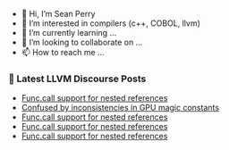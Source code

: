 - 👋 Hi, I’m Sean Perry
- 👀 I’m interested in compilers (c++, COBOL, llvm)
- 🌱 I’m currently learning ...
- 💞️ I’m looking to collaborate on ...
- 📫 How to reach me ...

<!---
s66perry/s66perry is a ✨ special ✨ repository because its `README.md` (this file) appears on your GitHub profile.
You can click the Preview link to take a look at your changes.
--->
### 📕 Latest LLVM Discourse Posts

<!-- DISCOURSE-LLVM:START -->
- [Func.call support for nested references](https://discourse.llvm.org/t/func-call-support-for-nested-references/72193#post_7)
- [Confused by inconsistencies in GPU magic constants](https://discourse.llvm.org/t/confused-by-inconsistencies-in-gpu-magic-constants/72041#post_16)
- [Func.call support for nested references](https://discourse.llvm.org/t/func-call-support-for-nested-references/72193#post_6)
- [Func.call support for nested references](https://discourse.llvm.org/t/func-call-support-for-nested-references/72193#post_5)
- [Func.call support for nested references](https://discourse.llvm.org/t/func-call-support-for-nested-references/72193#post_4)
<!-- DISCOURSE-LLVM:END -->
